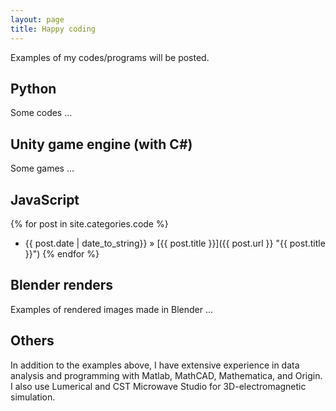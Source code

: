 ```yaml
---
layout: page
title: Happy coding
---
```


Examples of my codes/programs will be posted.

## Python
Some codes ...

## Unity game engine (with C#)
Some games ...

## JavaScript
{% for post in site.categories.code %}
  * {{ post.date | date_to_string}} » [{{ post.title }}]({{ post.url }} "{{ post.title }}")
{% endfor %}

## Blender renders
Examples of rendered images made in Blender ...

## Others
In addition to the examples above, I have extensive experience in data analysis and programming with Matlab, MathCAD, Mathematica, and Origin. I also use Lumerical and CST Microwave Studio for 3D-electromagnetic simulation.
